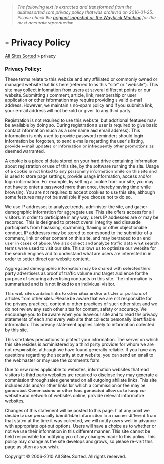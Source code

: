 > *The following text is extracted and transformed from the allsitessorted.com privacy policy that was archived on 2016-01-25. Please check the [original snapshot on the Wayback Machine](https://web.archive.org/web/20160125064926id_/http%3A//www.allsitessorted.com/privacy.php) for the most accurate reproduction.*

# - Privacy Policy

[All Sites Sorted](https://web.archive.org/) » privacy 

### Privacy Policy:

These terms relate to this website and any affiliated or commonly owned or managed website that link here (referred to as this "site" or "website"). This site may collect information from users at several different points on our website. Submitting a comment, article, link, membership or user application or other information may require providing a valid e-mail address. However, we maintain a no-spam policy and if you submit a link, your e-mail address will not be sold or given to any third party. 

Registration is not required to use this website, but additional features may be available by doing so. During registration a user is required to give basic contact information (such as a user name and email address). This information is only used to provide password reminders should login information be forgotten, to send e-mails regarding the user's listing, provide e-mail updates or information or infrequently other promotions as deemed warranted.

A cookie is a piece of data stored on your hard drive containing information about registration or use of this site, by the software running the site. Usage of a cookie is not linked to any personally information while on this site and is used to store page settings, provide usage information, access and/or login information. For example, by setting a cookie from our site, you may not have to enter a password more than once, thereby saving time while browsing. You are not required to accept cookies to use this site, although some features may not be available if you choose not to do so.

We use IP addresses to analyze trends, administer the site, and gather demographic information for aggregate use. This site offers access for all visitors. In order to participate in any way, users IP addresses are or may be recorded. This is designed to protect overall integrity and dissuade participants from harassing, spamming, flaming or other objectionable conduct. IP addresses may be stored to correspond to the submitter of a comment, link or other content on this site, and may be traced to an end user in cases of abuse. We also collect and analyze traffic data what search terms were used to visit our site. This allows us to optimize our website for the search engines and to understand what are users are interested in in order to better direct our website content. 

Aggregated demographic information may be shared with selected third party advertisers as proof of traffic volume and target audience for the purpose of securing advertising contracts on this site. The information is summarized and is in not linked to an individual visitor.

This web site contains links to other sites and/or articles or portions of articles from other sites. Please be aware that we are not responsible for the privacy practices, content or other practices of such other sites and we do not review any such other sites for content, safety or accuracy. We encourage you to be aware when you leave our site and to read the privacy statements of each and every web site that collects personally identifiable information. This privacy statement applies solely to information collected by this site.

This site takes precautions to protect your information. The server on which this site resides is administered by a third party provider for whom we are not responsible, although we have found generally reliable. If you have any questions regarding the security at our website, you can send an email to the webmaster or may use the comments form.

Due to new rules applicable to websites, information websites that lead visitors to third party websites are required to disclose they may generate a commission through sales generated on all outgoing affiliate links. This site includes ads and/or other links for which a commission or fee may be generated. Commissions or other fees generated allow us to keep our website and network of websites online, provide relevant informative websites.

Changes of this statement will be posted to this page. If at any point we decide to use personally identifiable information in a manner different from that stated at the time it was collected, we will notify users well in advance with appropriate opt-out options. Users will have a choice as to whether or not we use their information in this different manner. This site cannot be held responsible for notifying you of any changes made to this policy. This policy may change as the site develops and grows, so please re-visit this page as often as you wish.

Copyright © 2006-2010 All Sites Sorted. All rights reserved.
